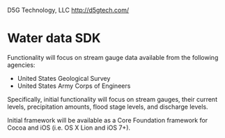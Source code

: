 D5G Technology, LLC
http://d5gtech.com/

Water data SDK
==============

Functionality will focus on stream gauge data available from the following
agencies:

* United States Geological Survey
* United States Army Corps of Engineers

Specifically, initial functionality will focus on stream gauges, their current
levels, precipitation amounts, flood stage levels, and discharge levels.

Initial framework will be available as a Core Foundation framework for Cocoa
and iOS (i.e. OS X Lion and iOS 7+).
